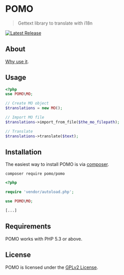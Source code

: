 # POMO

> Gettext library to translate with i18n

[![Latest Release](https://img.shields.io/packagist/v/pomo/pomo.svg)](https://packagist.org/packages/pomo/pomo)

## About

[Why use it](https://codex.wordpress.org/I18n_for_WordPress_Developers).

## Usage

```php
<?php
use POMO\MO;

// Create MO object
$translations = new MO();

// Import MO file
$translations->import_from_file($the_mo_filepath);

// Translate
$translations->translate($text);
```

## Installation

The easiest way to install POMO is via [composer](http://getcomposer.org/).  

```console
composer require pomo/pomo
```

```php
<?php

require 'vendor/autoload.php';

use POMO\MO;

[...]
```

## Requirements

POMO works with PHP 5.3 or above.

## License

POMO is licensed under the [GPLv2 License](LICENSE).
